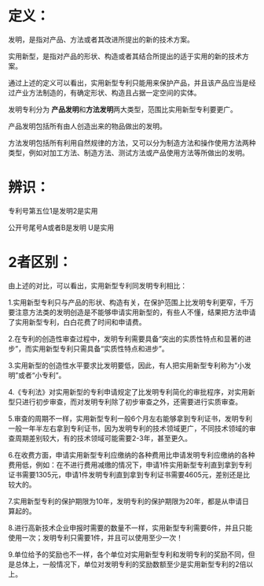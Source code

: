 # 定义：

发明，是指对产品、方法或者其改进所提出的新的技术方案。

实用新型，是指对产品的形状、构造或者其结合所提出的适于实用的新的技术方案。

通过上述的定义可以看出，实用新型专利只能用来保护产品，并且该产品应当是经过产业方法制造的，有确定形状、构造且占据一定空间的实体。

发明专利分为 **产品发明**和**方法发明**两大类型，范围比实用新型专利要更广。

产品发明包括所有由人创造出来的物品做出的发明。

方法发明包括所有利用自然规律的方法，又可以分为制造方法和操作使用方法两种类型，例如对加工方法、制造方法、测试方法或产品使用方法等所做出的发明。

# 辨识：

专利号第五位1是发明2是实用

公开号尾号A或者B是发明  U是实用

# 2者区别：

由上述的对比，可以看出，实用新型专利同发明专利相比：

1.实用新型专利只与产品的形状、构造有关，在保护范围上比发明专利更窄，千万要注意方法类的发明创造是不能够申请实用新型的，有些人不懂，结果把方法申请了实用新型专利，白白花费了时间和申请费。

2.在专利的创造性审查过程中，发明专利需要具备“突出的实质性特点和显著的进步”，而实用新型专利只需具备“实质性特点和进步”。

3.实用新型的创造性水平要求比发明要低，因此，有人把实用新型专利称为“小发明”或者“小专利”。

4.《专利法》对实用新型的专利申请规定了比发明专利简化的审批程序，对实用新型只进行初步审查，而对发明专利除了初步审查之外，还需要进行实质审查。

5.审查的周期不一样，实用新型专利一般6个月左右能够拿到专利证书，发明专利一般一年半左右拿到专利证书，因为发明专利的技术领域更广，不同技术领域的审查周期差别较大，有的技术领域可能需要2-3年，甚至更久。

6.在收费方面，申请实用新型专利应缴纳的各种费用比申请发明专利应缴纳的各种费用低，例如：在不进行费用减缴的情况下，申请1件实用新型专利直到拿到专利证书需要1305元，申请1件发明专利直到拿到专利证书需要4605元，差别还是比较大的。

7.实用新型专利的保护期限为10年，发明专利的保护期限为20年，都是从申请日算起的。

8.进行高新技术企业申报时需要的数量不一样，实用新型专利需要6件，并且只能使用一次；发明专利只需要1件，并且可以使用至少一次！

9.单位给予的奖励也不一样，各个单位对实用新型专利和发明专利的奖励不同，但是总体上，一般情况下，单位对发明专利的奖励数额至少是实用新型专利的2倍以上。